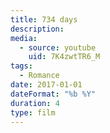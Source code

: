 ```yaml
---
title: 734 days
description:
media:
  - source: youtube
    uid: 7K4zwtTR6_M
tags:
  - Romance
date: 2017-01-01
dateFormat: "%b %Y"
duration: 4
type: film
---
```

